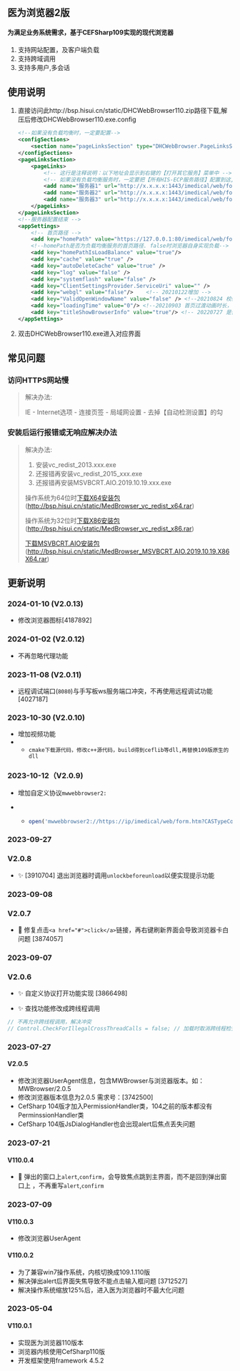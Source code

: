 ## 医为浏览器2版

#### 为满足业务系统需求，基于CEFSharp109实现的现代浏览器

1. 支持网站配置，及客户端负载
2. 支持跨域调用
3. 支持多用户,多会话
## 使用说明
1. 直接访问此http://bsp.hisui.cn/static/DHCWebBrowser110.zip路径下载,解压后修改DHCWebBrowser110.exe.config

   ```xml
   <!--如果没有负载均衡时，一定要配置-->
   <configSections>
       <section name="pageLinksSection" type="DHCWebBrowser.PageLinksSection,DHCWebBrowser110"/>
   </configSections>
   <pageLinksSection>
       <pageLinks>
           <!-- 这行是注释说明：以下地址会显示到右键的【打开其它服务】菜单中 -->
           <!-- 如果没有负载均衡服务时，一定要把【所有HIS-ECP服务路径】配置到这,以便浏览器实现负载均衡，且homePathIsLoadBalance配置成false -->
           <add name="服务器1" url="http://x.x.x.x:1443/imedical/web/form.htm"/>
           <add name="服务器2" url="http://x.x.x.x:1443/imedical/web/form.htm"/>
           <add name="服务器3" url="http://x.x.x.x:1443/imedical/web/form.htm"/>
       </pageLinks> 
   </pageLinksSection>
   <!--服务器配置结束 -->
   <appSettings>
       <!-- 首页路径 -->
       <add key="homePath" value="https://127.0.0.1:80/imedical/web/form.html"/>
       <!--homePath是否为负载均衡服务的首页路径. false时浏览器自身实现负载-->
       <add key="homePathIsLoadBalance" value="true"/>  
       <add key="cache" value="true" />
       <add key="autoDeleteCache" value="true" /> 
       <add key="log" value="false" />
       <add key="systemflash" value="false" />
       <add key="ClientSettingsProvider.ServiceUri" value="" />
       <add key="webgl" value="false"/>    <!-- 20210122增加 -->
       <add key="ValidOpenWindowName" value="false" /> <!--20210824 校验打开目标iframe窗口 重庆人民-->
       <add key="loadingTime" value="0"/> <!--20210903 首页过渡动画时长，单位毫秒-->
       <add key="titleShowBrowserInfo" value="true"/> <!-- 20220727 是否显示医为浏览器信息 -->
   </appSettings>
   ```

2. 双击DHCWebBrowser110.exe进入对应界面

## 常见问题

### 访问HTTPS网站慢
> 解决办法: 
>
> IE - Internet选项 - 连接页签 - 局域网设置 -  去掉【自动检测设置】的勾

### 安装后运行报错或无响应解决办法

> 解决办法: 
>
> 1. 安装vc_redist_2013.xxx.exe
>2. 还报错再安装vc_redist_2015_xxx.exe
> 3. 还报错再安装MSVBCRT.AIO.2019.10.19.xxx.exe
>
> 操作系统为64位时[下载X64安装包](http://bsp.hisui.cn/static/MedBrowser_vc_redist_x64.rar)(http://bsp.hisui.cn/static/MedBrowser_vc_redist_x64.rar)
>
> 操作系统为32位时[下载X86安装包](http://bsp.hisui.cn/static/MedBrowser_vc_redist_x86.rar)(http://bsp.hisui.cn/static/MedBrowser_vc_redist_x86.rar)
> 
> [下载MSVBCRT.AIO安装包](http://bsp.hisui.cn/static/MedBrowser_MSVBCRT.AIO.2019.10.19.X86X64.rar)(http://bsp.hisui.cn/static/MedBrowser_MSVBCRT.AIO.2019.10.19.X86X64.rar)

## 更新说明

### 2024-01-10 (V2.0.13)
- 修改浏览器图标[4187892]

### 2024-01-02 (V2.0.12)
- 不再忽略代理功能

### 2023-11-08 (V2.0.11)

- 远程调试端口(`8080`)与手写板ws服务端口冲突，不再使用远程调试功能 [4027187]

### 2023-10-30 (V2.0.10)

- 增加视频功能
- - `cmake下载源代码，修改c++源代码，build得到ceflib等dll,再替换109版原生的dll`
 

### 2023-10-12（V2.0.9)

- 增加自定义协议`mwwebbrowser2:`

- - ```js
    open('mwwebbrowser2://https://ip/imedical/web/form.htm?CASTypeCode=xx&Code=xx',"_self")
    ```

### 2023-09-27

### V2.0.8

- :sparkles: [3910704] 退出浏览器时调用`unlockbeforeunload`以便实现提示功能

### 2023-09-08

### V2.0.7

- :bug: 修复点击`<a href="#">click</a>`链接，再右键刷新界面会导致浏览器卡白问题 [3874057]

### 2023-09-07

### V2.0.6

-  :sparkles: 自定义协议打开功能实现 [3866498]

- :sparkles: 查找功能修改成跨线程调用

```csharp
// 不再允许跨线程调用，解决冲突
// Control.CheckForIllegalCrossThreadCalls = false; // 加载时取消跨线程检查
```

### 2023-07-27

#### V2.0.5

- 修改浏览器UserAgent信息，包含MWBrowser与浏览器版本。如：MWBrowser/2.0.5
- 修改浏览器版本信息为2.0.5  需求号：[3742500]
- CefSharp 104版才加入PermissionHandler类，104之前的版本都没有PerminssionHandler类
- CefSharp 104版JsDialogHandler也会出现alert后焦点丢失问题

### 2023-07-21

#### V110.0.4

- :bug: 弹出的窗口上`alert`,`confirm`，会导致焦点跳到主界面，而不是回到弹出窗口上 ，不再重写`alert`,`confirm` 

### 2023-07-09

#### V110.0.3

- 修改浏览器UserAgent

#### V110.0.2
- 为了兼容win7操作系统，内核切换成109.1.110版
- 解决弹出alert后界面失焦导致不能点击输入框问题 [3712527]
- 解决操作系统缩放125%后，进入医为浏览器时不最大化问题

### 2023-05-04
#### V110.0.1
- 实现医为浏览器110版本
- 浏览器内核使用CefSharp110版
- 开发框架使用framework 4.5.2
